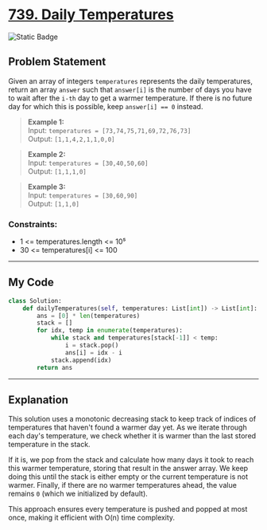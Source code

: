 # [739. Daily Temperatures](https://leetcode.com/problems/daily-temperatures/)

![Static Badge](https://img.shields.io/badge/Difficulty-Medium-yellow)

## Problem Statement

Given an array of integers `temperatures` represents the daily temperatures, return an array `answer` such that `answer[i]` is the number of days you have to wait after the `i-th` day to get a warmer temperature. If there is no future day for which this is possible, keep `answer[i] == 0` instead.

> **Example 1:**  
> Input: `temperatures = [73,74,75,71,69,72,76,73]`  
> Output: `[1,1,4,2,1,1,0,0]`

> **Example 2:**  
> Input: `temperatures = [30,40,50,60]`  
> Output: `[1,1,1,0]`

> **Example 3:**  
> Input: `temperatures = [30,60,90]`  
> Output: `[1,1,0]`

### Constraints:
- 1 <= temperatures.length <= 10⁵  
- 30 <= temperatures[i] <= 100

---

## My Code

```python
class Solution:
    def dailyTemperatures(self, temperatures: List[int]) -> List[int]:
        ans = [0] * len(temperatures)
        stack = []
        for idx, temp in enumerate(temperatures):
            while stack and temperatures[stack[-1]] < temp:
                i = stack.pop()
                ans[i] = idx - i
            stack.append(idx)
        return ans
```

---

## Explanation

This solution uses a monotonic decreasing stack to keep track of indices of temperatures that haven't found a warmer day yet. As we iterate through each day's temperature, we check whether it is warmer than the last stored temperature in the stack.

If it is, we pop from the stack and calculate how many days it took to reach this warmer temperature, storing that result in the answer array. We keep doing this until the stack is either empty or the current temperature is not warmer. Finally, if there are no warmer temperatures ahead, the value remains `0` (which we initialized by default).

This approach ensures every temperature is pushed and popped at most once, making it efficient with O(n) time complexity.
